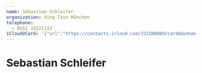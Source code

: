 ```yaml
---
name: Sebastian Schleifer
organization: Ving Tsun München
telephone:
  - 0151 19321113
iCloudVCard: '{"url":"https://contacts.icloud.com/311500889/carddavhome/card/MDA2MzQ0OTEtN2ZmZi00NjI3LWI1MGItZmM4M2QzOTIxZTk3.vcf","etag":"\"kmfhbkh9\"","data":"BEGIN:VCARD\r\nVERSION:3.0\r\nFN:\r\nN:Schleifer;Sebastian;;;\r\nUID:00634491-7fff-4627-b50b-fc83d3921e97\r\nPRODID:ez-vcard 0.9.13-fc\r\nREV:2025-04-03T22:15:07Z\r\nORG:Ving Tsun München;\r\nTEL;TYPE=CELL:0151 19321113\r\nEND:VCARD"}'
---
```

# Sebastian Schleifer